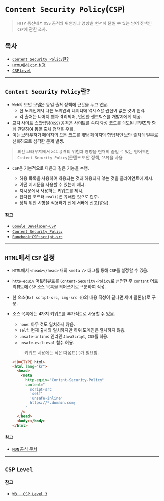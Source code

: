 # `Content Security Policy`(`CSP`)

> `HTTP` 통신에서 `XSS` 공격의 위험성과 영향을 현저히 줄일 수 있는 방어 정책인 `CSP`에 관한 조사.

## 목차

- [`Content Security Policy`란?](#content-security-policy란)
- [`HTML`에서 `CSP` 설정](#html에서-csp-설정)
- [`CSP` `Level`](#csp-level)

---

## `Content Security Policy`란?

- `Web`의 보안 모델은 동일 출처 정책에 근간을 두고 있음.
  - 한 도메인에서 다른 도메인의 데이터에 액세스할 권한이 없는 것이 원칙.
  - 각 출처는 나머지 웹과 격리되어, 안전한 샌드박스를 개발자에게 제공.
- 교차 사이트 스크립팅(`XSS`) 공격은 사이트를 속여 악성 코드를 의도된 콘텐츠와 함께 전달하여 동일 출처 정책을 우회.
- 이는 브라우저가 페이지의 모든 코드를 해당 페이지의 합법적인 보안 출처의 일부로 신뢰하므로 심각한 문제 발생.

> 최신 브라우저에서 `XSS` 공격의 위험과 영향을 현저히 줄일 수 있는 방어책인 `Contect Security Policy`(콘텐츠 보안 정책, `CSP`)을 사용.

- `CSP`은 기본적으로 다음과 같은 기능을 수행.

  - 허용 목록을 사용하여 허용되는 것과 허용되지 않는 것을 클라이언트에 제시.
  - 어떤 지시문을 사용할 수 있는지 제시.
  - 지시문에서 사용하는 키워드를 제시.
  - 인라인 코드와 `eval()`은 유해한 것으로 간주.
  - 정책 위반 사항을 적용하기 전에 서버에 신고(알림).

#### 참고

- [`Google Developer`-`CSP`](https://developers.google.com/web/fundamentals/security/csp?hl=ko)
- [`Content Security Policy`](https://content-security-policy.com/script-src/)
- [`Runebook`-`CSP`: `script-src`](https://runebook.dev/ko/docs/http/headers/content-security-policy/script-src)

---

## `HTML`에서 `CSP` 설정

- `HTML`에서 `<head></head>` 내의 `<meta />` 태그를 통해 `CSP`를 설정할 수 있음.
- `http-equiv` 어트리뷰트를 `Content-Security-Policy`로 선언한 후 `content` 어트리뷰트에 `CSP` 소스 목록을 띄어쓰기로 구분하여 작성.
- 한 요소(`Ex) script-src, img-src 등`)의 내용 작성이 끝나면 세미 콜론(`;`)로 구분.
- 소스 목록에는 4가지 키워드를 추가적으로 사용할 수 있음.

  - `none`: 아무 것도 일치하지 않음.
  - `self`: 현재 출처와 일치하지만 하위 도메인은 일치하지 않음.
  - `unsafe-inline`: 인라인 `JavaScript`, `CSS`를 허용.
  - `unsafe-eval`: `eval` 함수 허용.

  > 키워드 사용에는 작은 따옴표(`'`)가 필요함.

  ```html
  <!DOCTYPE html>
  <html lang="kr">
    <head>
      <meta
        http-equiv="Content-Security-Policy"
        content="
          script-src
          'self'
          'unsafe-inline'
          https://*.domain.com;
        "
      />
    </head>
    <body></body>
  </html>
  ```

#### 참고

- [`MDN` 공식 문서](https://developer.mozilla.org/ko/docs/Web/HTTP/Headers/Content-Security-Policy/script-src)

---

## `CSP` `Level`

#### 참고

- [`W3 - CSP Level 3`](https://www.w3.org/TR/CSP3/)
